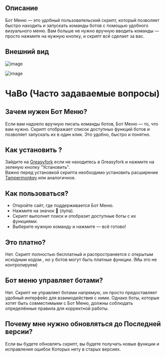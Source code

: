 ## Описание
Бот Меню — это удобный пользовательский скрипт, который позволяет быстро находить и запускать команды ботов с помощью удобного визуального меню. Вам больше не нужно вручную вводить команды — просто нажмите на нужную кнопку, и скрипт всё сделает за вас.
## Внешний вид 
![image](https://github.com/user-attachments/assets/33b2680d-373d-4a2b-ad93-a840286814bd)

![image](https://github.com/user-attachments/assets/e735a7d4-d8f2-4db4-922e-e5dba06e2f6c)

# ЧаВо (Часто задаваемые вопросы)

## Зачем нужен Бот Меню?
Если вам надоело вручную писать команды ботов, Бот Меню — то, что вам нужно. Скрипт отображает список доступных функций ботов и позволяет запускать их в один клик. Это удобно, быстро и понятно.

## Как установить ? 
Зайдите на [Greasyfork](https://greasyfork.org/ru/scripts/530250) если не находитесь в Greasyfork и нажмите на зеленую кнопку "Установить".  
Важно перед установкой скрипта необходимо установить расширение [Tampermonkey](https://www.tampermonkey.net/) или аналогичное.

## Как пользоваться?
* Откройте сайт, где поддерживается Бот Меню.
* Нажмите на значок 🔎 (лупа).
* Скрипт выполнит поиск и отобразит доступные боты с их функциями.
* Выберите нужную команду и нажмите — всё готово!

## Это платно?
Нет. Скрипт полностью бесплатный и распространяется с открытым исходным кодом , но у ботов могут быть платные функции. (Мы это не контролируем)

## Бот меню управляет ботами?
Нет. Скрипт не управляет ботами напрямую, он просто предоставляет удобный интерфейс для взаимодействия с ними.
Однако боты, которые хотят быть совместимыми с Бот Меню, должны соблюдать определённые правила для корректной работы.

## Почему мне нужно обновляться до Последней версии?
Если вы будете обновлять скрипт, вы будете получать новые функции и исправления ошибок Которых нету в старых версиях.
